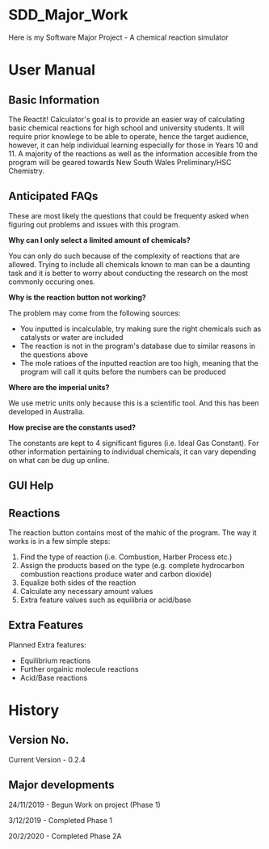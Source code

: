 # SDD_Major_Work
Here is my Software Major Project - A chemical reaction simulator

# User Manual

## Basic Information

The Reactit! Calculator's goal is to provide an easier way of calculating basic chemical reactions for high school and university students. It will require prior knowlege to be able to operate, hence the target audience, however, it can help individual learning especially for those in Years 10 and 11. A majority of the reactions as well as the information accesible from the program will be geared towards New South Wales Preliminary/HSC Chemistry.

## Anticipated FAQs

These are most likely the questions that could be frequenty asked when figuring out problems and issues with this program.

**Why can I only select a limited amount of chemicals?**

You can only do such because of the complexity of reactions that are allowed. Trying to include all chemicals known to man can be a daunting task and it is better to worry about conducting the research on the most commonly occuring ones.

**Why is the reaction button not working?**

The problem may come from the following sources:
- You inputted is incalculable, try making sure the right chemicals such as catalysts or water are included
- The reaction is not in the program's database due to similar reasons in the questions above
- The mole ratioes of the inputted reaction are too high, meaning that the program will call it quits before the numbers can be produced

**Where are the imperial units?**

We use metric units only because this is a scientific tool. And this has been developed in Australia.

**How precise are the constants used?**

The constants are kept to 4 significant figures (i.e. Ideal Gas Constant). For other information pertaining to individual chemicals, it can vary depending on what can be dug up online.

## GUI Help

## Reactions

The reaction button contains most of the mahic of the program. The way it works is in a few simple steps:

1. Find the type of reaction (i.e. Combustion, Harber Process etc.)
2. Assign the products based on the type (e.g. complete hydrocarbon combustion reactions produce water and carbon dioxide)
3. Equalize both sides of the reaction
4. Calculate any necessary amount values
5. Extra feature values such as equilibria or acid/base

## Extra Features

Planned Extra features:
- Equilibrium reactions
- Further orgainic molecule reactions
- Acid/Base reactions

# History

## Version No.

Current Version - 0.2.4

## Major developments

24/11/2019 - Begun Work on project (Phase 1)

3/12/2019 - Completed Phase 1

20/2/2020 - Completed Phase 2A